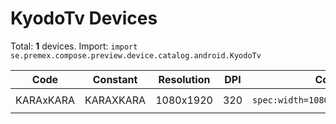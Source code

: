 # KyodoTv Devices

Total: **1** devices. Import: `import se.premex.compose.preview.device.catalog.android.KyodoTv`

| Code | Constant | Resolution | DPI | Compose Spec | Preview Usage |
|------|----------|------------|-----|-------------|---------------|
| KARAxKARA | KARAXKARA | 1080x1920 | 320 | `spec:width=1080px,height=1920px,dpi=320` | `@Preview(device = KyodoTv.KARAXKARA)` |

<!-- Generated automatically. Do not edit manually. -->
